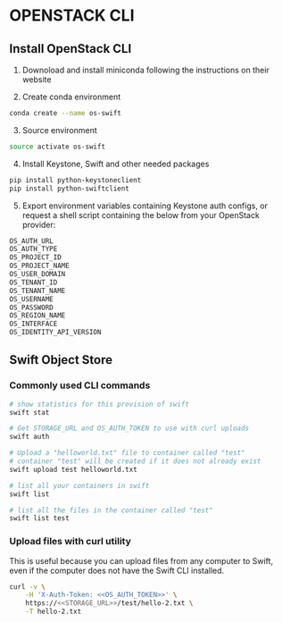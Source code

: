 # OPENSTACK CLI

## Install OpenStack CLI

1) Downoload and install miniconda following the instructions on their website

2) Create conda environment
```sh
conda create --name os-swift
```

3) Source environment
```sh
source activate os-swift
```

4) Install Keystone, Swift and other needed packages
```sh
pip install python-keystoneclient
pip install python-swiftclient
```

5) Export environment variables containing Keystone auth configs, or request a shell script containing the below from your OpenStack provider:  
```sh
OS_AUTH_URL
OS_AUTH_TYPE
OS_PROJECT_ID
OS_PROJECT_NAME
OS_USER_DOMAIN
OS_TENANT_ID
OS_TENANT_NAME
OS_USERNAME
OS_PASSWORD
OS_REGION_NAME
OS_INTERFACE
OS_IDENTITY_API_VERSION
```

## Swift Object Store

### Commonly used CLI commands

```sh
# show statistics for this provision of swift
swift stat

# Get STORAGE_URL and OS_AUTH_TOKEN to use with curl uploads
swift auth

# Upload a "helloworld.txt" file to container called "test"
# container "test" will be created if it does not already exist
swift upload test helloworld.txt

# list all your containers in swift 
swift list

# list all the files in the container called "test"
swift list test

```

### Upload files with curl utility
This is useful because you can upload files from any computer to Swift, even if the computer does not have the Swift CLI installed.
```sh
curl -v \
    -H 'X-Auth-Token: <<OS_AUTH_TOKEN>>' \
    https://<<STORAGE_URL>>/test/hello-2.txt \
    -T hello-2.txt
```
